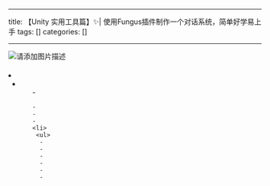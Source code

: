 
--- 
title:  【Unity 实用工具篇】✨| 使用Fungus插件制作一个对话系统，简单好学易上手 
tags: []
categories: [] 

---
<img src="https://img-blog.csdnimg.cn/4ea0ad75b9c145e5ba7d219b7e425099.png" alt="请添加图片描述"> 

####  

  <li>
   <ul>
    <li>
     <ul>
      - 
     
    - 
    - 
    - 
    <li>
     <ul>
      - 
      - 
      - 
      - 
      - 
      - 
     
